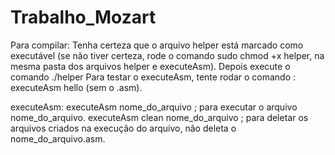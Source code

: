 # Trabalho_Mozart

Para compilar:
  Tenha certeza que o arquivo helper está marcado como executável (se não tiver certeza, rode o comando sudo chmod +x helper,
  na mesma pasta dos arquivos helper e executeAsm).
  Depois execute o comando ./helper
  Para testar o executeAsm, tente rodar o comando : executeAsm hello (sem o .asm).
  
executeAsm:
  executeAsm nome_do_arquivo ; para executar o arquivo nome_do_arquivo.
  executeAsm clean nome_do_arquivo ; para deletar os arquivos criados na execução do arquivo, não deleta o nome_do_arquivo.asm.
